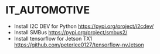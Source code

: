 # IT_AUTOMOTIVE
* Install I2C DEV for Python
https://pypi.org/project/i2cdev/
* Install SMBus
https://pypi.org/project/smbus2/
* Install tensorflow for Jetson TX1
https://github.com/peterlee0127/tensorflow-nvJetson
